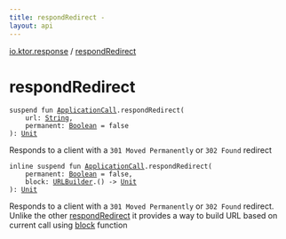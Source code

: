 ```yaml
---
title: respondRedirect - 
layout: api
---
```


<div class='api-docs-breadcrumbs'><a href="index.html">io.ktor.response</a> / <a href="./respond-redirect.html">respondRedirect</a></div>

# respondRedirect

<div class="overload-group" markdown="1">

<div class="signature"><code><span class="keyword">suspend</span> <span class="keyword">fun </span><a href="../io.ktor.application/-application-call/index.html"><span class="identifier">ApplicationCall</span></a><span class="symbol">.</span><span class="identifier">respondRedirect</span><span class="symbol">(</span><br/>&nbsp;&nbsp;&nbsp;&nbsp;<span class="parameterName" id="io.ktor.response$respondRedirect(io.ktor.application.ApplicationCall, kotlin.String, kotlin.Boolean)/url">url</span><span class="symbol">:</span>&nbsp;<a href="https://kotlinlang.org/api/latest/jvm/stdlib/kotlin/-string/index.html"><span class="identifier">String</span></a><span class="symbol">, </span><br/>&nbsp;&nbsp;&nbsp;&nbsp;<span class="parameterName" id="io.ktor.response$respondRedirect(io.ktor.application.ApplicationCall, kotlin.String, kotlin.Boolean)/permanent">permanent</span><span class="symbol">:</span>&nbsp;<a href="https://kotlinlang.org/api/latest/jvm/stdlib/kotlin/-boolean/index.html"><span class="identifier">Boolean</span></a>&nbsp;<span class="symbol">=</span>&nbsp;false<br/><span class="symbol">)</span><span class="symbol">: </span><a href="https://kotlinlang.org/api/latest/jvm/stdlib/kotlin/-unit/index.html"><span class="identifier">Unit</span></a></code></div>

Responds to a client with a <code>301 Moved Permanently</code> or <code>302 Found</code> redirect

</div>
<div class="overload-group" markdown="1">

<div class="signature"><code><span class="keyword">inline</span> <span class="keyword">suspend</span> <span class="keyword">fun </span><a href="../io.ktor.application/-application-call/index.html"><span class="identifier">ApplicationCall</span></a><span class="symbol">.</span><span class="identifier">respondRedirect</span><span class="symbol">(</span><br/>&nbsp;&nbsp;&nbsp;&nbsp;<span class="parameterName" id="io.ktor.response$respondRedirect(io.ktor.application.ApplicationCall, kotlin.Boolean, kotlin.Function1((io.ktor.http.URLBuilder, kotlin.Unit)))/permanent">permanent</span><span class="symbol">:</span>&nbsp;<a href="https://kotlinlang.org/api/latest/jvm/stdlib/kotlin/-boolean/index.html"><span class="identifier">Boolean</span></a>&nbsp;<span class="symbol">=</span>&nbsp;false<span class="symbol">, </span><br/>&nbsp;&nbsp;&nbsp;&nbsp;<span class="parameterName" id="io.ktor.response$respondRedirect(io.ktor.application.ApplicationCall, kotlin.Boolean, kotlin.Function1((io.ktor.http.URLBuilder, kotlin.Unit)))/block">block</span><span class="symbol">:</span>&nbsp;<a href="../io.ktor.http/-u-r-l-builder/index.html"><span class="identifier">URLBuilder</span></a><span class="symbol">.</span><span class="symbol">(</span><span class="symbol">)</span>&nbsp;<span class="symbol">-&gt;</span>&nbsp;<a href="https://kotlinlang.org/api/latest/jvm/stdlib/kotlin/-unit/index.html"><span class="identifier">Unit</span></a><br/><span class="symbol">)</span><span class="symbol">: </span><a href="https://kotlinlang.org/api/latest/jvm/stdlib/kotlin/-unit/index.html"><span class="identifier">Unit</span></a></code></div>

Responds to a client with a <code>301 Moved Permanently</code> or <code>302 Found</code> redirect.
Unlike the other <a href="./respond-redirect.md">respondRedirect</a> it provides a way to build URL based on current call using <a href="respond-redirect.html#io.ktor.response$respondRedirect(io.ktor.application.ApplicationCall, kotlin.Boolean, kotlin.Function1((io.ktor.http.URLBuilder, kotlin.Unit)))/block">block</a> function

</div>
